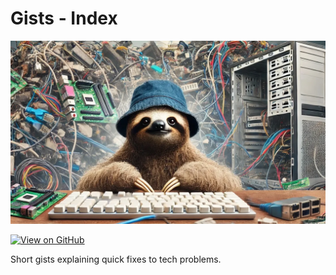 # Gists - Index 

![alt text](images/banner.webp)

[![View on GitHub](https://img.shields.io/badge/View%20on-GitHub-181717?logo=github&logoColor=white)](https://github.com/danielrosehill/Gists)

Short gists explaining quick fixes to tech problems.